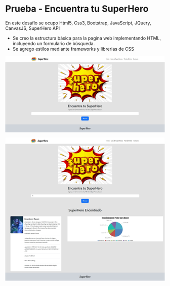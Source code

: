 # Prueba - Encuentra tu SuperHero

En este desafío se ocupo Html5, Css3, Bootstrap, JavaScript, JQuery, CanvasJS, SuperHero API

- Se creo la estructura básica para la pagina web implementando HTML, incluyendo un formulario de búsqueda.
- Se agrego estilos mediante frameworks y librerias de CSS

![superhero](screenshot/superhero.png)

![superhero](screenshot/superhero75.png)
